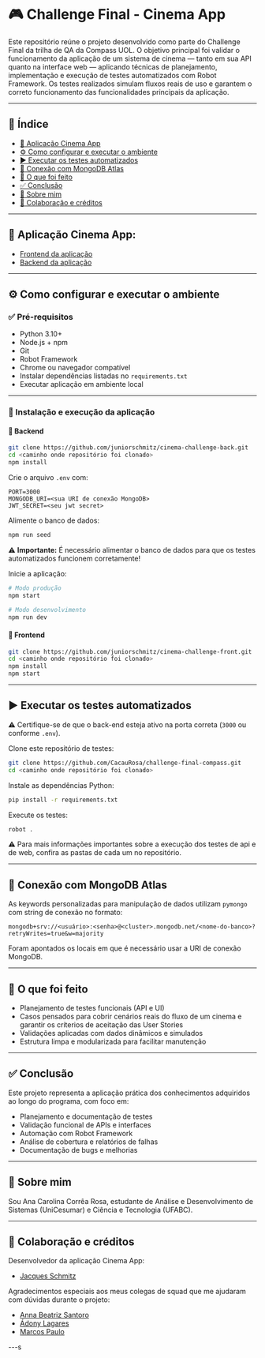 # 🎮 Challenge Final - Cinema App

Este repositório reúne o projeto desenvolvido como parte do Challenge Final da trilha de QA da Compass UOL. O objetivo principal foi validar o funcionamento da aplicação de um sistema de cinema — tanto em sua API quanto na interface web — aplicando técnicas de planejamento, implementação e execução de testes automatizados com Robot Framework. Os testes realizados simulam fluxos reais de uso e garantem o correto funcionamento das funcionalidades principais da aplicação.

---

## 📖 Índice

- [🔗 Aplicação Cinema App](#-aplicação-cinema-app)
- [⚙️ Como configurar e executar o ambiente](#️-como-configurar-e-executar-o-ambiente)
- [▶️ Executar os testes automatizados](#-executar-os-testes-automatizados)
- [🔗 Conexão com MongoDB Atlas](#-conexão-com-mongodb-atlas)
- [🧠 O que foi feito](#-o-que-foi-feito)
- [✅ Conclusão](#-conclusão)
- [👤 Sobre mim](#-sobre-mim)
- [🤝 Colaboração e créditos](#-colaboração-e-créditos)

---

## 🔗 Aplicação Cinema App:

- [Frontend da aplicação](https://github.com/juniorschmitz/cinema-challenge-front)
- [Backend da aplicação](https://github.com/juniorschmitz/cinema-challenge-back)

---

## ⚙️ Como configurar e executar o ambiente

### ✅ Pré-requisitos

* Python 3.10+
* Node.js + npm
* Git
* Robot Framework
* Chrome ou navegador compatível
* Instalar dependências listadas no `requirements.txt`
* Executar aplicação em ambiente local

---

### 🚀 Instalação e execução da aplicação

#### 🔧 Backend

```bash
git clone https://github.com/juniorschmitz/cinema-challenge-back.git
cd <caminho onde repositório foi clonado>
npm install
```

Crie o arquivo `.env` com:

```env
PORT=3000
MONGODB_URI=<sua URI de conexão MongoDB>
JWT_SECRET=<seu jwt secret>
```

Alimente o banco de dados:

```bash
npm run seed
```
⚠️ **Importante:** É necessário alimentar o banco de dados para que os testes automatizados funcionem corretamente!

Inicie a aplicação:

```bash
# Modo produção
npm start

# Modo desenvolvimento
npm run dev
```

#### 🎨 Frontend

```bash
git clone https://github.com/juniorschmitz/cinema-challenge-front.git
cd <caminho onde repositório foi clonado>
npm install
npm start
```

---

## ▶️ Executar os testes automatizados

⚠️ Certifique-se de que o back-end esteja ativo na porta correta (`3000` ou conforme `.env`).

Clone este repositório de testes:

```bash
git clone https://github.com/CacauRosa/challenge-final-compass.git
cd <caminho onde repositório foi clonado>
```

Instale as dependências Python:

```bash
pip install -r requirements.txt
```

Execute os testes:

```bash
robot .
```

⚠️ Para mais informações importantes sobre a execução dos testes de api e de web, confira as pastas de cada um no repositório.

---

## 🔗 Conexão com MongoDB Atlas

As keywords personalizadas para manipulação de dados utilizam `pymongo` com string de conexão no formato:

```
mongodb+srv://<usuário>:<senha>@<cluster>.mongodb.net/<nome-do-banco>?retryWrites=true&w=majority
```

Foram apontados os locais em que é necessário usar a URI de conexão MongoDB.

---

## 🧠 O que foi feito

- Planejamento de testes funcionais (API e UI)
- Casos pensados para cobrir cenários reais do fluxo de um cinema e garantir os críterios de aceitação das User Stories
- Validações aplicadas com dados dinâmicos e simulados
- Estrutura limpa e modularizada para facilitar manutenção

---

## ✅ Conclusão

Este projeto representa a aplicação prática dos conhecimentos adquiridos ao longo do programa, com foco em:

- Planejamento e documentação de testes
- Validação funcional de APIs e interfaces
- Automação com Robot Framework
- Análise de cobertura e relatórios de falhas
- Documentação de bugs e melhorias

---

## 👤 Sobre mim

Sou Ana Carolina Corrêa Rosa, estudante de Análise e Desenvolvimento de Sistemas (UniCesumar) e Ciência e Tecnologia (UFABC).

---

## 🤝 Colaboração e créditos

Desenvolvedor da aplicação Cinema App:

- [Jacques Schmitz](https://github.com/juniorschmitz)

Agradecimentos especiais aos meus colegas de squad que me ajudaram com dúvidas durante o projeto:

- [Anna Beatriz Santoro](https://github.com/annasantoro-glitch)
- [Ádony Lagares](https://github.com/adony-lagares)
- [Marcos Paulo](https://github.com/Marcosdev03)

---s